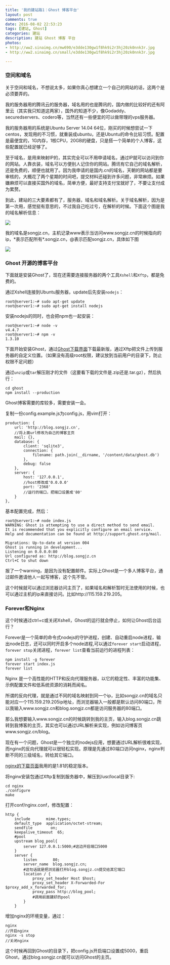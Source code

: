 ```yaml
---
title: '我的建站路1：Ghost 博客平台'
layout: post
comments: true
date: 2016-08-02 22:53:23
tags: [建站, Ghost]
categories: 建站
description: 建站 Ghost 博客 平台
photos: 
- http://ww2.sinaimg.cn/mw690/e3dde130gw1f8hk9i2r3hj20zk0nnk3r.jpg
- http://ww2.sinaimg.cn/small/e3dde130gw1f8hk9i2r3hj20zk0nnk3r.jpg

---
```


### 空间和域名

关于空间和域名，不想说太多，如果你真心想建立一个自己的网站的话，这两个是必须要弄的。

<!--more-->

我的服务器用的腾讯云的服务器，域名用的也是腾讯的，国内做的比较好的还有阿里云（其实我只知道这两家），国外的知道不少，像Godaddy、securedservers、codero等，当然还有一些便宜的可以做带理的vps服务器。

我的服务器用的系统是Ubuntu Server 14.04 64位，刚买的时候想尝试一下centos，发现用的不习惯，就重装成ubuntu，还是Ubuntu的命令比较习惯。配置是最便宜的，1G内存，1核CPU，20GB的硬盘，只是搭一个简单的个人博客，这些配置就已经足够了。

至于域名，是用来映射IP的，其实完全可以不用申请域名，通过IP就可以访问到你的网站。人靠衣装，域名可以方便别人记住你的网站。腾讯有它自己的域名解析，还是免费的，顺便也就用了。因为我申请的是国内.cn的域名，天朝的网站都是要审核的，大概花了两个星期的时间吧，提交材料还碰到许多问题，非常麻烦。如果嫌麻烦可以直接买国外的域名，简单方便，最好支持支付宝就好了，不要让支付成为累赘。

到此，建站的三大要素都有了，服务器，域名和域名解析。关于域名解析，因为是第一次用，感觉挺有意思的，不过我自己吃过亏，在解析的时候。下面这个图是我的域名解析信息：

![](/content/images/2016/08/----.png)

我的域名是songjz.cn，主机记录www表示当访问www.songjz.cn的时候指向的ip，\*表示匹配所有\*.songjz.cn，@表示匹配songjz.cn，具体如下图

![](/content/images/2016/08/----2-1.png)

### Ghost 开源的博客平台

下面就是安装Ghost了，现在还需要连接服务器的两个工具`Xshell`和`Xftp`，都是免费的。

通过Xshell连接到Ubuntu服务器，update后先安装`nodejs`：

```
root@server1:~# sudo apt-get update
root@server1:~# sudo apt-get install nodejs
```

安装nodejs的同时，也会把npm也一起安装：

```
root@server1:~# node -v
v4.4.7
root@server1:~# npm -v
1.3.10
```

下面开始安装Ghost，通过[Ghost下载界面](https://ghost.org/developers/)下载最新版，通过Xftp把文件上传到服务器的自定义位置。（如果没有高级root权限，建议放到当前用户的目录下，防止权限不足问题）

通过`unzip`或`tar`解压刚才的文件（这要看下载的文件是.zip还是.tar.gz），然后执行：

```
cd ghost
npm install --production
```

Ghost博客需要的库较多，需要安装一会。

复制一份config.example.js为config.js，用vim打开：

```
production: {
    url: 'http://blog.songjz.cn',
	//将上面url修改为自己的博客主页
    mail: {},
    database: {
        client: 'sqlite3',
        connection: {
            filename: path.join(__dirname, '/content/data/ghost.db')
        },
        debug: false
    },
    server: {
        host: '127.0.0.1',
		//host修改成'0.0.0.0'
        port: '2368'
		//运行的端口，把端口设置成'80'
    }
},
```

基本配置完成，然后：

```
root@server1:~# node index.js
WARNING: Ghost is attempting to use a direct method to send email.
It is recommended that you explicitly configure an email service.
Help and documentation can be found at http://support.ghost.org/mail.

Migrations: Up-to-date at version 004
Ghost is running in development...
Listening on 0.0.0.0:80
Url configured as: http://blog.songjz.cn
Ctrl+C to shut down
```

报了一个warning，是因为没有配置邮件。实际上Ghost是一个多人博客平台，通过邮件邀请他人一起写博客，这个先不管。

这个时候就可以通过浏览器访问主页了，如果域名和解析暂时无法使用的时候，也可以通过主机的ip来直接访问。比如http://115.159.219.205。

### Forever和Nginx

这个时候通过ctrl+c或关闭Xshell，Ghost的运行就会停止，如何让Ghost后台运行？

Forever是一个简单的命令式nodejs的守护进程，创建、自动重启node进程，输出node日志，还可以同时开启多个node进程,可以通过`forever start`启动进程，`forever stop`关闭进程，`forever list`查看当前运行的进程列表：

```
npm install -g forever
forever start index.js
forever list
```

Nginx 是一个高性能的HTTP和反向代理服务器，以它的稳定性、丰富的功能集、示例配置文件和低系统资源的消耗而闻名。

所谓的反向代理，就是通过不同的域名映射到同一个ip，比如songjz.cn的域名只能对应一个115.159.219.205ip地址，而浏览器输入一般都是默认访问80端口，所以我输入www.songjz.cn和blog.songjz.cn都是访问服务器的80端口。

那么我想要输入www.songjz.cn的时候跳转到我的主页，输入blog.songjz.cn跳转到我博客的主页，其实也可以通过URL解析来实现，例如访问博客页www.songjz.cn/blog。

现在有一个问题，Ghost是一个独立的nodejs应用，想要通过URL解析很难实现，而nginx的反向代理就可以很轻松实现。原理是先通过80端口访问nginx，nginx判断不同的三级域名，转给其它端口。

[nginx的下载页面](http://nginx.org/en/download.html)我用的是1.81的稳定版本。

将nginx安装包通过Xftp复制到服务器中，解压到/usr/local目录下:

```
cd nginx
./configure
make
```

打开conf/nginx.conf，修改配置：

```
http {
	include       mime.types;
	default_type  application/octet-stream;
	sendfile        on;
	keepalive_timeout  65;
	#pool
	upstream blog_pool{
		server 127.0.0.1:5000;#这边开启端口5000
	}
	server {
		listen       80;
		server_name  blog.songjz.cn;
		#这句话就是把浏览器打开blog.songjz.cn提交给其它端口
		location / {
			proxy_set_header Host $host;
			proxy_set_header X-Forwarded-For $proxy_add_x_forwarded_for;
			proxy_pass http://blog_pool;
			#调用前面建好的pool
		}
	}
```

增加nginx的环境变量，通过：

```
nginx
//开启nginx
nginx -s stop
//关闭nginx
```

这个时候再回到Ghost的目录下，把config.js开启端口设置成5000，重启Ghost，通过blog.songjz.cn就可以访问Ghost的主页。
